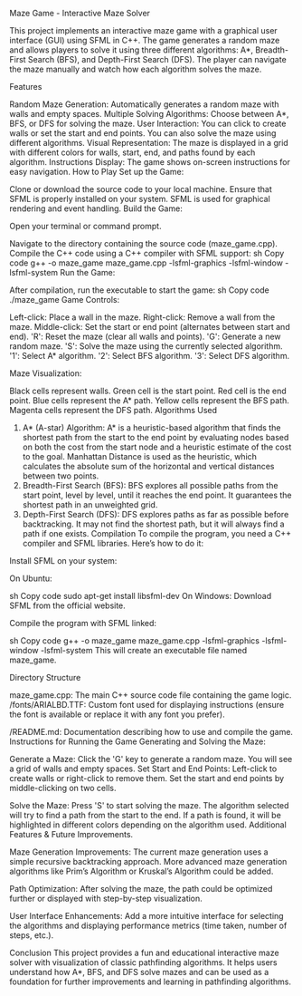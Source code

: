 Maze Game - Interactive Maze Solver

This project implements an interactive maze game with a graphical user interface (GUI) using SFML in C++. The game generates a random maze and allows players to solve it using three different algorithms: A*, Breadth-First Search (BFS), and Depth-First Search (DFS). The player can navigate the maze manually and watch how each algorithm solves the maze.

Features

Random Maze Generation: Automatically generates a random maze with walls and empty spaces.
Multiple Solving Algorithms: Choose between A*, BFS, or DFS for solving the maze.
User Interaction: You can click to create walls or set the start and end points. You can also solve the maze using different algorithms.
Visual Representation: The maze is displayed in a grid with different colors for walls, start, end, and paths found by each algorithm.
Instructions Display: The game shows on-screen instructions for easy navigation.
How to Play
Set up the Game:

Clone or download the source code to your local machine.
Ensure that SFML is properly installed on your system. SFML is used for graphical rendering and event handling.
Build the Game:

Open your terminal or command prompt.

Navigate to the directory containing the source code (maze_game.cpp).
Compile the C++ code using a C++ compiler with SFML support:
sh
Copy code
g++ -o maze_game maze_game.cpp -lsfml-graphics -lsfml-window -lsfml-system
Run the Game:

After compilation, run the executable to start the game:
sh
Copy code
./maze_game
Game Controls:

Left-click: Place a wall in the maze.
Right-click: Remove a wall from the maze.
Middle-click: Set the start or end point (alternates between start and end).
'R': Reset the maze (clear all walls and points).
'G': Generate a new random maze.
'S': Solve the maze using the currently selected algorithm.
'1': Select A* algorithm.
'2': Select BFS algorithm.
'3': Select DFS algorithm.

Maze Visualization:

Black cells represent walls.
Green cell is the start point.
Red cell is the end point.
Blue cells represent the A* path.
Yellow cells represent the BFS path.
Magenta cells represent the DFS path.
Algorithms Used
1. A* (A-star) Algorithm:
A* is a heuristic-based algorithm that finds the shortest path from the start to the end point by evaluating nodes based on both the cost from the start node and a heuristic estimate of the cost to the goal.
Manhattan Distance is used as the heuristic, which calculates the absolute sum of the horizontal and vertical distances between two points.
2. Breadth-First Search (BFS):
BFS explores all possible paths from the start point, level by level, until it reaches the end point. It guarantees the shortest path in an unweighted grid.
3. Depth-First Search (DFS):
DFS explores paths as far as possible before backtracking. It may not find the shortest path, but it will always find a path if one exists.
Compilation
To compile the program, you need a C++ compiler and SFML libraries. Here’s how to do it:

Install SFML on your system:

On Ubuntu:

sh
Copy code
sudo apt-get install libsfml-dev
On Windows: Download SFML from the official website.

Compile the program with SFML linked:

sh
Copy code
g++ -o maze_game maze_game.cpp -lsfml-graphics -lsfml-window -lsfml-system
This will create an executable file named maze_game.

Directory Structure

maze_game.cpp: The main C++ source code file containing the game logic.
/fonts/ARIALBD.TTF: Custom font used for displaying instructions (ensure the font is available or replace it with any font you prefer).

/README.md: Documentation describing how to use and compile the game.
Instructions for Running the Game
Generating and Solving the Maze:

Generate a Maze: Click the 'G' key to generate a random maze. You will see a grid of walls and empty spaces.
Set Start and End Points: Left-click to create walls or right-click to remove them. Set the start and end points by middle-clicking on two cells.

Solve the Maze: Press 'S' to start solving the maze. The algorithm selected will try to find a path from the start to the end. If a path is found, it will be highlighted in different colors depending on the algorithm used.
Additional Features & Future Improvements.

Maze Generation Improvements: The current maze generation uses a simple recursive backtracking approach. More advanced maze generation algorithms like Prim’s Algorithm or Kruskal’s Algorithm could be added.

Path Optimization: After solving the maze, the path could be optimized further or displayed with step-by-step visualization.

User Interface Enhancements: Add a more intuitive interface for selecting the algorithms and displaying performance metrics (time taken, number of steps, etc.).

Conclusion
This project provides a fun and educational interactive maze solver with visualization of classic pathfinding algorithms. It helps users understand how A*, BFS, and DFS solve mazes and can be used as a foundation for further improvements and learning in pathfinding algorithms.

